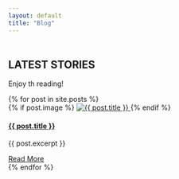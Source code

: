 ```yaml
---
layout: default
title: "Blog"
---
```


<section id="blog" class="py-5 bg-light">
  <div class="container">
    <div class="text-center mb-5" style="margin-top: 3rem!important;">
                <h2 class="text-uppercase font-weight-bold">LATEST STORIES</h2>
                <p class="text-muted">Enjoy th reading!</p>
            </div>
    <div class="row">
      {% for post in site.posts %}
        <div class="col-md-6 col-lg-4 mb-4">
          <div class="card h-100 shadow-sm">
            {% if post.image %}
              <a href="{{ post.url }}">
                <img src="{{ post.image | relative_url }}" class="card-img-top" alt="{{ post.title }}">
              </a>
            {% endif %}
            <div class="card-body">
              <h4 class="card-title">
                <a href="{{ post.url }}" class="text-dark">{{ post.title }}</a>
              </h4>
              <p class="card-text">{{ post.excerpt }}</p>
              <a href="{{ post.url }}" class="btn btn-primary">Read More</a>
            </div>
          </div>
        </div>
      {% endfor %}
    </div>
  </div>
</section>
